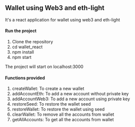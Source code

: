## Wallet using Web3 and eth-light

It's a react application for wallet using web3 and eth-light

#### Run the project
1. Clone the repository
2. cd wallet_react
3. npm install
4. npm start

The project will start on localhost:3000

#### Functions provided

1. createWallet:  To create a new wallet
2. addAccountEth: To add a new account without private key
3. addAccountWeb3: To add a new account using private key
4. restoreSeed: To restore the wallet seed
5. restoreWallet: To restore the wallet using seed
6. clearWallet: To remove all the accounts from wallet
7. getAllAccounts: To get all the accounts from wallet
